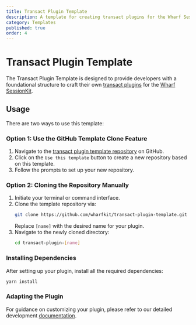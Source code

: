 ```yaml
---
title: Transact Plugin Template
description: A template for creating transact plugins for the Wharf SessionKit.
category: Templates
published: true
order: 4
---
```


# Transact Plugin Template

The Transact Plugin Template is designed to provide developers with a foundational structure to craft their own [transact plugins](/docs/session-kit/plugin-transact) for the [Wharf SessionKit](/docs/session-kit).

## Usage

There are two ways to use this template:

### Option 1: Use the GitHub Template Clone Feature
   1. Navigate to the [transact plugin template repository](https://github.com/wharfkit/transact-plugin-template) on GitHub.
   2. Click on the `Use this template` button to create a new repository based on this template.
   3. Follow the prompts to set up your new repository.

### Option 2: Cloning the Repository Manually
   1. Initiate your terminal or command interface.
   2. Clone the template repository via:
      ```bash
      git clone https://github.com/wharfkit/transact-plugin-template.git transact-plugin-[name]
      ```
      Replace `[name]` with the desired name for your plugin.
   3. Navigate to the newly cloned directory:
      ```bash
      cd transact-plugin-[name]
      ```

### Installing Dependencies

After setting up your plugin, install all the required dependencies:

```bash
yarn install
```

### Adapting the Plugin

For guidance on customizing your plugin, please refer to our detailed development [documentation](/docs/session-kit/plugin-transact#development).
